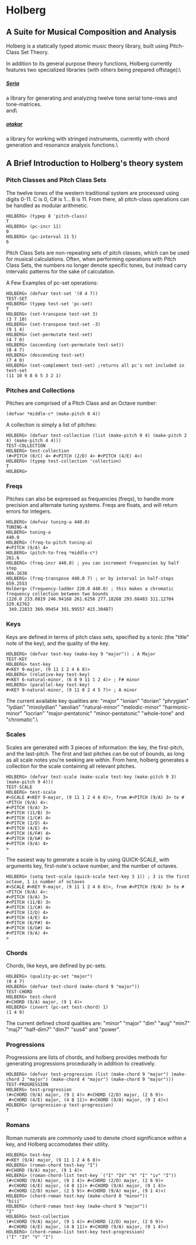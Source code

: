 # Holberg
## A Suite for Musical Composition and Analysis

Holberg is a statically typed atomic music theory library, built using Pitch-Class Set Theory.

In addition to its general purpose theory functions, Holberg currently features two specialized libraries (with others being prepared offstage):\

##### [Seria](https://www.github.com/Izaakwltn/holberg/seria)
a library for generating and analyzing twelve tone serial tone-rows and tone-matrices.\
and\
##### [otakar](https://www.github.com/Izaakwltn/holberg/otakar)
a library for working with stringed instruments, currently with chord generation and resonance analysis functions.\

## A Brief Introduction to Holberg's theory system
### Pitch Classes and Pitch Class Sets
The twelve tones of the western traditional system are processed using digits 0-11. C is 0, C# is 1... B is 11. From there, all pitch-class operations can be handled as modular arithmetic.

```
HOLBERG> (typep 8 'pitch-class)
T
HOLBERG> (pc-incr 11)
0
HOLBERG> (pc-interval 11 5)
6
```
Pitch Class Sets are non-repeating sets of pitch classes, which can be used for musical calculations. Often, when performing operations with Pitch Class Sets, the numbers no longer denote specific tones, but instead carry intervalic patterns for the sake of calculation.

A Few Examples of pc-set operations: 
```
HOLBERG> (defvar test-set '(0 4 7))
TEST-SET
HOLBERG> (typep test-set 'pc-set)
T
HOLBERG> (set-transpose test-set 3)
(3 7 10)
HOLBERG> (set-transpose test-set -3)
(9 1 4)
HOLBERG> (set-permutate test-set)
(4 7 0)
HOLBERG> (ascending (set-permutate test-set))
(0 4 7)
HOLBERG> (descending test-set)
(7 4 0)
HOLBERG> (set-complement test-set) ;returns all pc's not included in test-set
(11 10 9 8 6 5 3 2 1)
```
### Pitches and Collections
Pitches are comprised of a Pitch Class and an Octave number:

```
(defvar *middle-c* (make-pitch 0 4))
```
A collection is simply a list of pitches:
```
HOLBERG> (defvar test-collection (list (make-pitch 0 4) (make-pitch 2 4) (make-pitch 4 4)))
TEST-COLLECTION
HOLBERG> test-collection
(#<PITCH (0/C) 4> #<PITCH (2/D) 4> #<PITCH (4/E) 4>)
HOLBERG> (typep test-collection 'collection)
T
HOLBERG> 
```
### Freqs
Pitches can also be expressed as frequencies (freqs), to handle more precision and alternate tuning systems. Freqs are floats, and will return errors for integers.
```
HOLBERG> (defvar tuning-a 440.0)
TUNING-A
HOLBERG> tuning-a
440.0
HOLBERG> (freq-to-pitch tuning-a)
#<PITCH (9/A) 4>
HOLBERG> (pitch-to-freq *middle-c*)
261.6
HOLBERG> (freq-incr 440.0) ; you can increment frequencies by half step
466.1638
HOLBERG> (freq-transpose 440.0 7) ; or by interval in half-steps
659.2553
Holberg> (frequency-ladder 220.0 440.0) ; this makes a chromatic frequency collection between two bounds
(220.0 233.0819 246.94168 261.6256 277.18268 293.66483 311.12704 329.62762
 349.22833 369.99454 391.99557 415.30487)
```
### Keys
Keys are defined in terms of pitch class sets, specified by a tonic (the "title" note of the key), and the quality of the key.

```
HOLBERG> (defvar test-key (make-key 9 "major")) ; A Major
TEST-KEY
HOLBERG> test-key
#<KEY 9-major, (9 11 1 2 4 6 8)>
HOLBERG> (relative-key test-key)
#<KEY 6-natural-minor, (6 8 9 11 1 2 4)> ; F# minor
HOLBERG> (parallel-key test-key)
#<KEY 9-natural-minor, (9 11 0 2 4 5 7)> ; A minor
```
The current available key qualities are: "major" "ionian" "dorian" "phrygian" "lydian" "mixolydian" "aeolian" "natural-minor" "melodic-minor" "harmonic-minor" "locrian" "major-pentatonic" "minor-pentatonic" "whole-tone" and "chromatic".\

### Scales
Scales are generated with 3 pieces of information: the key, the first-pitch, and the last-pitch. The first and last pitches can be out of bounds, as long as all scale notes you're seeking are within. From here, holberg generates a collection for the scale containing all relevant pitches. 
```
HOLBERG> (defvar test-scale (make-scale test-key (make-pitch 9 3) (make-pitch 9 4)))
TEST-SCALE
HOLBERG> test-scale
#<SCALE #<KEY 9-major, (9 11 1 2 4 6 8)>, from #<PITCH (9/A) 3> to #<PITCH (9/A) 4>:
#<PITCH (9/A) 3>
#<PITCH (11/B) 3>
#<PITCH (1/C#) 4>
#<PITCH (2/D) 4>
#<PITCH (4/E) 4>
#<PITCH (6/F#) 4>
#<PITCH (8/G#) 4>
#<PITCH (9/A) 4>
>
```
The easiest way to generate a scale is by using QUICK-SCALE, with arguments key, first-note's octave number, and the number of octaves.
```
HOLBERG> (setq test-scale (quick-scale test-key 3 1)) ; 3 is the first octave, 1 is number of octaves
#<SCALE #<KEY 9-major, (9 11 1 2 4 6 8)>, from #<PITCH (9/A) 3> to #<PITCH (9/A) 4>:
#<PITCH (9/A) 3>
#<PITCH (11/B) 3>
#<PITCH (1/C#) 4>
#<PITCH (2/D) 4>
#<PITCH (4/E) 4>
#<PITCH (6/F#) 4>
#<PITCH (8/G#) 4>
#<PITCH (9/A) 4>
>
```

### Chords
Chords, like keys, are defined by pc-sets. 
```
HOLBERG> (quality-pc-set "major")
(0 4 7)
HOLBERG> (defvar test-chord (make-chord 9 "major"))
TEST-CHORD
HOLBERG> test-chord
#<CHORD (9/A) major, (9 1 4)>
HOLBERG> (invert (pc-set test-chord) 1)
(1 4 9)
```

The current defined chord qualities are: "minor" "major" "dim" "aug" "min7" "maj7" "half-dim7" "dim7" "sus4" and "power".

### Progressions
Progressions are lists of chords, and holberg provides methods for generating progressions procedurally in addition to creatively.
```
HOLBERG> (defvar test-progression (list (make-chord 9 "major") (make-chord 2 "major") (make-chord 4 "major") (make-chord 9 "major"))) 
TEST-PROGRESSION
HOLBERG> test-progression
(#<CHORD (9/A) major, (9 1 4)> #<CHORD (2/D) major, (2 6 9)>
 #<CHORD (4/E) major, (4 8 11)> #<CHORD (9/A) major, (9 1 4)>)
HOLBERG> (progression-p test-progression)
T
```
### Romans
Roman numerals are commonly used to denote chord significance within a key, and Holberg accomodates their utility.
```
HOLBERG> test-key
#<KEY (9/A) major, (9 11 1 2 4 6 8)>
HOLBERG> (roman-chord test-key "I")
#<CHORD (9/A) major, (9 1 4)>
HOLBERG> (roman-chord-list test-key `("I" "IV" "V" "I" "iv" "I"))
(#<CHORD (9/A) major, (9 1 4)> #<CHORD (2/D) major, (2 6 9)>
 #<CHORD (4/E) major, (4 8 11)> #<CHORD (9/A) major, (9 1 4)>
 #<CHORD (2/D) minor, (2 5 9)> #<CHORD (9/A) major, (9 1 4)>)
HOLBERG> (chord-roman test-key (make-chord 0 "minor"))
"biii"
HOLBERG> (chord-roman test-key (make-chord 9 "major"))
"I"
HOLBERG> test-collection
(#<CHORD (9/A) major, (9 1 4)> #<CHORD (2/D) major, (2 6 9)>
 #<CHORD (4/E) major, (4 8 11)> #<CHORD (9/A) major, (9 1 4)>)
HOLBERG> (chord-roman-list test-key test-progression)
("I" "IV" "V" "I")
```
